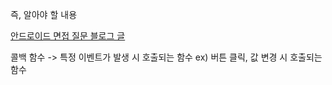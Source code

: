 즉, 알아야 할 내용

[안드로이드 면접 질문 블로그 글](https://velog.io/@godmin66/%EC%95%88%EB%93%9C%EB%A1%9C%EC%9D%B4%EB%93%9C-%EA%B0%9C%EB%B0%9C%EC%9E%90-%EB%A9%B4%EC%A0%91-%EC%A4%91-%EB%82%98%EC%99%94%EB%8D%98-%EC%A7%88%EB%AC%B8-%EB%AA%A9%EB%A1%9D)

콜백 함수 -> 특정 이벤트가 발생 시 호출되는 함수 ex) 버튼 클릭, 값 변경 시 호출되는 함수

